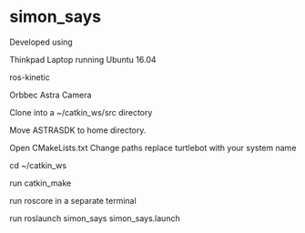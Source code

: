 # simon_says

Developed using 

Thinkpad Laptop running Ubuntu 16.04

ros-kinetic

Orbbec Astra Camera
               

Clone into a ~/catkin_ws/src directory

Move ASTRASDK to home directory.

Open CMakeLists.txt
  Change paths replace turtlebot with your system name


cd ~/catkin_ws

run catkin_make

run roscore in a separate terminal

run roslaunch simon_says simon_says.launch












